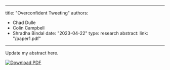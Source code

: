 


---
title: "Overconfident Tweeting"
authors:
- Chad Dulle
- Colin Campbell
- Shradha Bindal 
date: "2023-04-22"
type: research
abstract:
link: "/paper1.pdf"
---

Update my abstract here.


[![Download PDF](https://cdn.icon-icons.com/icons2/727/PNG/32/download_pdf_icon-icons.com_66548.png)](/paper1.pdf)

